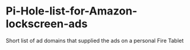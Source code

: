 # Pi-Hole-list-for-Amazon-lockscreen-ads
Short list of ad domains that supplied the ads on a personal Fire Tablet
